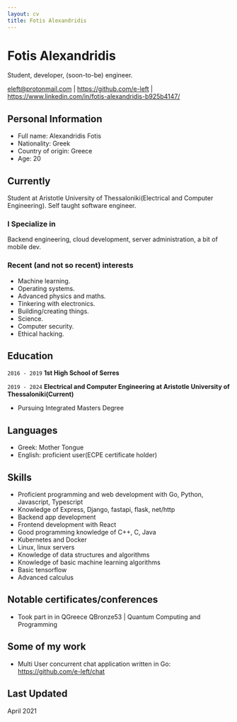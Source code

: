 ```yaml
---
layout: cv
title: Fotis Alexandridis
---
```

# Fotis Alexandridis
Student, developer, (soon-to-be) engineer.

<div id="webaddress">
<a href="eleft@protonmail.com">eleft@protonmail.com</a> |
<a href="https://github.com/e-left">https://github.com/e-left</a> |
<a href="https://www.linkedin.com/in/fotis-alexandridis-b925b4147/">https://www.linkedin.com/in/fotis-alexandridis-b925b4147/</a>
</div>

## Personal Information

- Full name: Alexandridis Fotis
- Nationality: Greek
- Country of origin: Greece
- Age: 20


## Currently

Student at Aristotle University of Thessaloniki(Electrical and Computer Engineering). Self taught software engineer.

### I Specialize in

Backend engineering, cloud development, server administration, a bit of mobile dev.

### Recent (and not so recent) interests

- Machine learning.
- Operating systems.
- Advanced physics and maths.
- Tinkering with electronics.
- Building/creating things.
- Science.
- Computer security.
- Ethical hacking.

## Education

`2016 - 2019`
__1st High School of Serres__

`2019 - 2024`
__Electrical and Computer Engineering at Aristotle University of Thessaloniki(Current)__
- Pursuing Integrated Masters Degree

## Languages
- Greek: Mother Tongue
- English: proficient user(ECPE certificate holder)

## Skills
- Proficient programming and web development with Go, Python, Javascript, Typescript
- Knowledge of Express, Django, fastapi, flask, net/http
- Backend app development
- Frontend development with React
- Good programming knowledge of C++, C, Java
- Kubernetes and Docker
- Linux, linux servers
- Knowledge of data structures and algorithms
- Knowledge of basic machine learning algorithms
- Basic tensorflow 
- Advanced calculus

## Notable certificates/conferences
- Took part in in QGreece QBronze53 | Quantum Computing and Programming

## Some of my work
- Multi User concurrent chat application written in Go: <a href="https://github.com/e-left/chat">https://github.com/e-left/chat</a>

## Last Updated

April 2021
